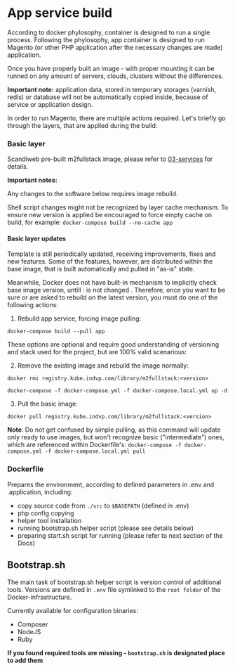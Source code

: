 # App service build

According to docker phylosophy, container is designed to run a single process. Following the phylosophy, app container is designed to run Magento (or other PHP application after the necessary changes are made) application.

Once you have properly built an image - with proper mounting it can be runned on any amount of servers, clouds, clusters without the differences.

**Important note:** application data, stored in temporary storages (varnish, redis) or database will not be automatically copied inside, because of service or application design. 

In order to run Magento, there are multiple actions required. Let's briefly go through the layers, that are applied during the build:

### Basic layer
Scandiweb pre-built m2fullstack image, please refer to [03-services](03-services.md) for details.

**Important notes:**

Any changes to the software below requires image rebuild.

Shell script changes might not be recognized by layer cache mechanism. To ensure new version is applied be encouraged
 to force empty cache on build, for example: `docker-compose build --no-cache app`
 
#### Basic layer updates
Template is still periodically updated, receiving improvements, fixes and new features. Some of the features, however, 
are distributed within the base image, that is built automatically and pulled in "as-is" state.

Meanwhile, Docker does not have built-in mechanism to implicitly check base image version, untill :<tag> is not changed
. Therefore, once you want to be sure or are asked to rebuild on the latest version, you must do one of the following
 actions:
 
1) Rebuild app service, forcing image pulling:

 ```docker-compose build --pull app```
 
These options are optional and require good understanding of versioning and stack used for the project, but are 100% valid scenarious:
 
2) Remove the existing image and rebuild the image normally:

```docker rmi registry.kube.indvp.com/library/m2fullstack:<version>```

```docker-compose -f docker-compose.yml -f docker-compose.local.yml up -d```
  
3) Pull the basic image:

```docker pull registry.kube.indvp.com/library/m2fullstack:<version>```


**Note**:
Do not get confused by simple pulling, as this command will update only ready to use images, but won't recognize basic ("intermediate") ones, which are referenced within Dockerfile's:
```docker-compose -f docker-compose.yml -f docker-compose.local.yml pull```

### Dockerfile
Prepares the environment, according to defined parameters in .env and .application, including:
* copy source code from `./src` to `$BASEPATH` (defined in .env)
* php config copying
* helper tool installation
* running bootstrap.sh helper script (please see details below)
* preparing start.sh script for running (please refer to next section of the Docs)

## Bootstrap.sh
The main task of bootstrap.sh helper script is version control of additional tools.
Versions are defined in `.env` file symlinked to the `root folder` of the Docker-infrastructure.

Currently available for configuration binaries:
* Composer
* NodeJS
* Ruby

**If you found required tools are missing - `bootstrap.sh` is designated place to add them**
